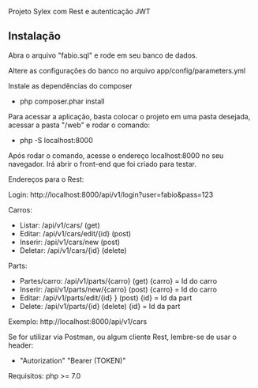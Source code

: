Projeto Sylex com Rest e autenticação JWT

Instalação
------------
Abra o arquivo "fabio.sql" e rode em seu banco de dados.

Altere as configurações do banco no arquivo app/config/parameters.yml

Instale as dependências do composer
- php composer.phar install

Para acessar a aplicação, basta colocar o projeto em uma pasta desejada, acessar a pasta "/web" e rodar o comando:
- php -S localhost:8000

Após rodar o comando, acesse o endereço localhost:8000 no seu navegador. Irá abrir o front-end que foi criado para testar.

Endereços para o Rest:

Login: http://localhost:8000/api/v1/login?user=fabio&pass=123

Carros:
- Listar: /api/v1/cars/ (get) 
- Editar: /api/v1/cars/edit/{id} (post)
- Inserir: /api/v1/cars/new (post)
- Deletar: /api/v1/cars/{id} (delete)

Parts:
- Partes/carro:  /api/v1/parts/{carro} (get) {carro} = Id do carro
- Inserir:  /api/v1/parts/new/{carro} (post) {carro} = Id do carro
- Editar: /api/v1/parts/edit/{id} } (post) {id} = Id da part
- Delete: /api/v1/parts/{id} (delete) {id} = Id da part

Exemplo: http://localhost:8000/api/v1/cars

Se for utilizar via Postman, ou algum cliente Rest, lembre-se de usar o header:
- "Autorization" "Bearer (TOKEN)"

Requisitos:
php >= 7.0
